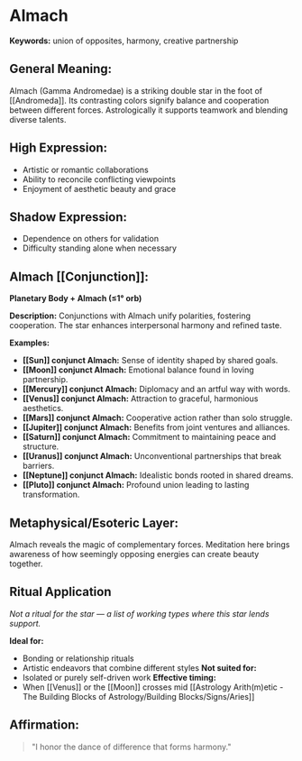 # Almach


**Keywords:** union of opposites, harmony, creative partnership

## General Meaning:
Almach (Gamma Andromedae) is a striking double star in the
foot of [[Andromeda]]. Its contrasting colors signify balance
and cooperation between different forces. Astrologically it
supports teamwork and blending diverse talents.

## High Expression:
- Artistic or romantic collaborations
- Ability to reconcile conflicting viewpoints
- Enjoyment of aesthetic beauty and grace

## Shadow Expression:
- Dependence on others for validation
- Difficulty standing alone when necessary

## Almach [[Conjunction]]:

**Planetary Body + Almach (≤1° orb)**

**Description:**
Conjunctions with Almach unify polarities, fostering
cooperation. The star enhances interpersonal harmony and
refined taste.

**Examples:**
- **[[Sun]] conjunct Almach:** Sense of identity shaped by shared
  goals.
- **[[Moon]] conjunct Almach:** Emotional balance found in loving
  partnership.
- **[[Mercury]] conjunct Almach:** Diplomacy and an artful way with
  words.
- **[[Venus]] conjunct Almach:** Attraction to graceful, harmonious
  aesthetics.
- **[[Mars]] conjunct Almach:** Cooperative action rather than solo
  struggle.
- **[[Jupiter]] conjunct Almach:** Benefits from joint ventures and
  alliances.
- **[[Saturn]] conjunct Almach:** Commitment to maintaining peace
  and structure.
- **[[Uranus]] conjunct Almach:** Unconventional partnerships that
  break barriers.
- **[[Neptune]] conjunct Almach:** Idealistic bonds rooted in
  shared dreams.
- **[[Pluto]] conjunct Almach:** Profound union leading to lasting
  transformation.

## Metaphysical/Esoteric Layer:
Almach reveals the magic of complementary forces. Meditation
here brings awareness of how seemingly opposing energies can
create beauty together.

## Ritual Application
*Not a ritual for the star — a list of working types where this star lends support.*

**Ideal for:**
- Bonding or relationship rituals
- Artistic endeavors that combine different styles
**Not suited for:**
- Isolated or purely self-driven work
**Effective timing:**
- When [[Venus]] or the [[Moon]] crosses mid [[Astrology Arith(m)etic - The Building Blocks of Astrology/Building Blocks/Signs/Aries]]

## Affirmation:

> "I honor the dance of difference that forms harmony."

